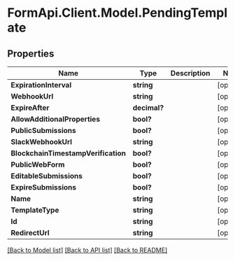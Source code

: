 # FormApi.Client.Model.PendingTemplate
## Properties

Name | Type | Description | Notes
------------ | ------------- | ------------- | -------------
**ExpirationInterval** | **string** |  | [optional] 
**WebhookUrl** | **string** |  | [optional] 
**ExpireAfter** | **decimal?** |  | [optional] 
**AllowAdditionalProperties** | **bool?** |  | [optional] 
**PublicSubmissions** | **bool?** |  | [optional] 
**SlackWebhookUrl** | **string** |  | [optional] 
**BlockchainTimestampVerification** | **bool?** |  | [optional] 
**PublicWebForm** | **bool?** |  | [optional] 
**EditableSubmissions** | **bool?** |  | [optional] 
**ExpireSubmissions** | **bool?** |  | [optional] 
**Name** | **string** |  | [optional] 
**TemplateType** | **string** |  | [optional] 
**Id** | **string** |  | [optional] 
**RedirectUrl** | **string** |  | [optional] 

[[Back to Model list]](../README.md#documentation-for-models) [[Back to API list]](../README.md#documentation-for-api-endpoints) [[Back to README]](../README.md)

